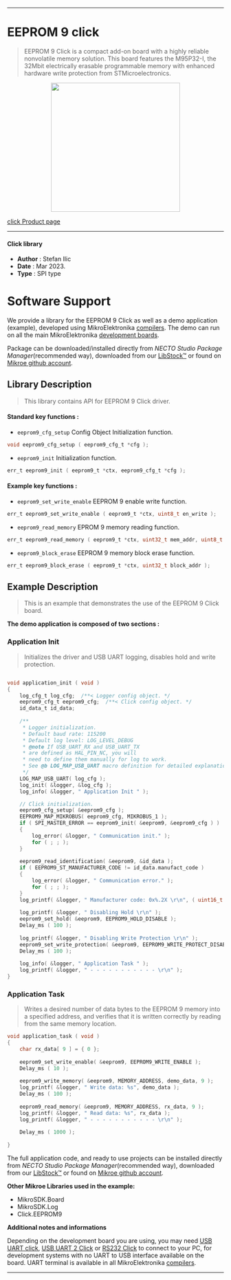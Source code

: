 
---
# EEPROM 9 click

> EEPROM 9 Click is a compact add-on board with a highly reliable nonvolatile memory solution. This board features the M95P32-I, the 32Mbit electrically erasable programmable memory with enhanced hardware write protection from STMicroelectronics. 

<p align="center">
  <img src="https://download.mikroe.com/images/click_for_ide/eeprom9_click.png" height=300px>
</p>

[click Product page](https://www.mikroe.com/eeprom-9-click)

---


#### Click library

- **Author**        : Stefan Ilic
- **Date**          : Mar 2023.
- **Type**          : SPI type


# Software Support

We provide a library for the EEPROM 9 Click
as well as a demo application (example), developed using MikroElektronika
[compilers](https://www.mikroe.com/necto-studio).
The demo can run on all the main MikroElektronika [development boards](https://www.mikroe.com/development-boards).

Package can be downloaded/installed directly from *NECTO Studio Package Manager*(recommended way), downloaded from our [LibStock&trade;](https://libstock.mikroe.com) or found on [Mikroe github account](https://github.com/MikroElektronika/mikrosdk_click_v2/tree/master/clicks).

## Library Description

> This library contains API for EEPROM 9 Click driver.

#### Standard key functions :

- `eeprom9_cfg_setup` Config Object Initialization function.
```c
void eeprom9_cfg_setup ( eeprom9_cfg_t *cfg );
```

- `eeprom9_init` Initialization function.
```c
err_t eeprom9_init ( eeprom9_t *ctx, eeprom9_cfg_t *cfg );
```

#### Example key functions :

- `eeprom9_set_write_enable` EEPROM 9 enable write function.
```c
err_t eeprom9_set_write_enable ( eeprom9_t *ctx, uint8_t en_write );
```

- `eeprom9_read_memory` EPROM 9 memory reading function.
```c
err_t eeprom9_read_memory ( eeprom9_t *ctx, uint32_t mem_addr, uint8_t *data_out, uint8_t len );
```

- `eeprom9_block_erase` EEPROM 9 memory block erase function.
```c
err_t eeprom9_block_erase ( eeprom9_t *ctx, uint32_t block_addr );
```

## Example Description

> This is an example that demonstrates the use of the EEPROM 9 Click board.

**The demo application is composed of two sections :**

### Application Init

> Initializes the driver and USB UART logging, disables hold and write protection.

```c

void application_init ( void )
{
    log_cfg_t log_cfg;  /**< Logger config object. */
    eeprom9_cfg_t eeprom9_cfg;  /**< Click config object. */
    id_data_t id_data;
    
    /** 
     * Logger initialization.
     * Default baud rate: 115200
     * Default log level: LOG_LEVEL_DEBUG
     * @note If USB_UART_RX and USB_UART_TX 
     * are defined as HAL_PIN_NC, you will 
     * need to define them manually for log to work. 
     * See @b LOG_MAP_USB_UART macro definition for detailed explanation.
     */
    LOG_MAP_USB_UART( log_cfg );
    log_init( &logger, &log_cfg );
    log_info( &logger, " Application Init " );

    // Click initialization.
    eeprom9_cfg_setup( &eeprom9_cfg );
    EEPROM9_MAP_MIKROBUS( eeprom9_cfg, MIKROBUS_1 );
    if ( SPI_MASTER_ERROR == eeprom9_init( &eeprom9, &eeprom9_cfg ) )
    {
        log_error( &logger, " Communication init." );
        for ( ; ; );
    }
    
    eeprom9_read_identification( &eeprom9, &id_data );
    if ( EEPROM9_ST_MANUFACTURER_CODE != id_data.manufact_code )
    {
        log_error( &logger, " Communication error." );
        for ( ; ; );
    }
    log_printf( &logger, " Manufacturer code: 0x%.2X \r\n", ( uint16_t ) id_data.manufact_code ); 
    
    log_printf( &logger, " Disabling Hold \r\n" );
    eeprom9_set_hold( &eeprom9, EEPROM9_HOLD_DISABLE );
    Delay_ms ( 100 );
    
    log_printf( &logger, " Disabling Write Protection \r\n" );
    eeprom9_set_write_protection( &eeprom9, EEPROM9_WRITE_PROTECT_DISABLE );
    Delay_ms ( 100 );
    
    log_info( &logger, " Application Task " );
    log_printf( &logger, " - - - - - - - - - - - \r\n" );
}

```

### Application Task

> Writes a desired number of data bytes to the EEPROM 9 memory into a specified address, 
 and verifies that it is written correctly by reading from the same memory location.

```c
void application_task ( void )
{
    char rx_data[ 9 ] = { 0 };
    
    eeprom9_set_write_enable( &eeprom9, EEPROM9_WRITE_ENABLE );
    Delay_ms ( 10 );
    
    eeprom9_write_memory( &eeprom9, MEMORY_ADDRESS, demo_data, 9 );
    log_printf( &logger, " Write data: %s", demo_data );
    Delay_ms ( 100 );
    
    eeprom9_read_memory( &eeprom9, MEMORY_ADDRESS, rx_data, 9 );
    log_printf( &logger, " Read data: %s", rx_data );  
    log_printf( &logger, " - - - - - - - - - - - \r\n" );
    
    Delay_ms ( 1000 );
    
}
```


The full application code, and ready to use projects can be installed directly from *NECTO Studio Package Manager*(recommended way), downloaded from our [LibStock&trade;](https://libstock.mikroe.com) or found on [Mikroe github account](https://github.com/MikroElektronika/mikrosdk_click_v2/tree/master/clicks).

**Other Mikroe Libraries used in the example:**

- MikroSDK.Board
- MikroSDK.Log
- Click.EEPROM9

**Additional notes and informations**

Depending on the development board you are using, you may need
[USB UART click](https://www.mikroe.com/usb-uart-click),
[USB UART 2 Click](https://www.mikroe.com/usb-uart-2-click) or
[RS232 Click](https://www.mikroe.com/rs232-click) to connect to your PC, for
development systems with no UART to USB interface available on the board. UART
terminal is available in all MikroElektronika
[compilers](https://shop.mikroe.com/compilers).

---
